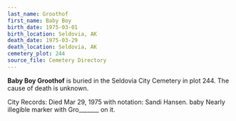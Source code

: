 ```yaml
---
last_name: Groothof
first_name: Baby Boy
birth_date: 1975-03-01
birth_location: Seldovia, AK
death_date: 1975-03-29
death_location: Seldovia, AK
cemetery_plot: 244
source_file: Cemetery Directory
---
```

**Baby Boy   Groothof** is buried in the Seldovia City Cemetery in plot 244.  The cause of death is unknown.

City Records: Died Mar 29, 1975 with notation: Sandi Hansen.
baby
Nearly illegible marker with Gro_______ on it.

